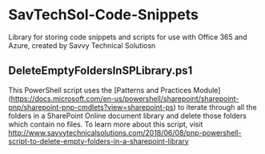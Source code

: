 # SavTechSol-Code-Snippets
Library for storing code snippets and scripts for use with Office 365 and Azure, created by Savvy Technical Solutiosn

## DeleteEmptyFoldersInSPLibrary.ps1 ##
This PowerShell script uses the [Patterns and Practices Module] (https://docs.microsoft.com/en-us/powershell/sharepoint/sharepoint-pnp/sharepoint-pnp-cmdlets?view=sharepoint-ps) to iterate through all the folders in a SharePoint Online document library and delete those folders which contain no files. To learn more about this script, visit http://www.savvytechnicalsolutions.com/2018/06/08/pnp-powershell-script-to-delete-empty-folders-in-a-sharepoint-library
